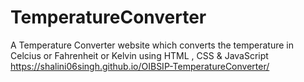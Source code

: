 # TemperatureConverter
A Temperature Converter website which converts the temperature in Celcius or Fahrenheit or Kelvin using HTML , CSS &amp; JavaScript
https://shalini06singh.github.io/OIBSIP-TemperatureConverter/
